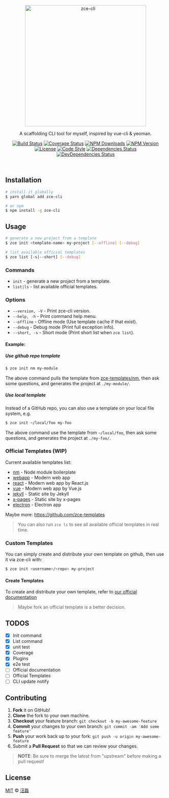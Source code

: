 <p align="center">
  <a href="http://cli.zce.me"><img src="http://cli.zce.me/assets/logo.png" alt="zce-cli" height="380"></a>
  <p align="center">A scaffolding CLI tool for myself, inspired by vue-cli &amp; yeoman.</p>
</p>
<p align="center">
  <a href="https://travis-ci.org/zce/zce-cli"><img src="https://img.shields.io/travis/zce/zce-cli.svg" alt="Build Status"></a>
  <a href="https://codecov.io/gh/zce/zce-cli"><img src="https://img.shields.io/codecov/c/github/zce/zce-cli.svg" alt="Coverage Status"></a>
  <a href="https://npmjs.org/package/zce-cli"><img src="https://img.shields.io/npm/dm/zce-cli.svg" alt="NPM Downloads"></a>
  <a href="https://npmjs.org/package/zce-cli"><img src="https://img.shields.io/npm/v/zce-cli.svg" alt="NPM Version"></a>
  <br>
  <a href="https://github.com/zce/zce-cli/blob/master/LICENSE"><img src="https://img.shields.io/npm/l/zce-cli.svg" alt="License"></a>
  <a href="http://standardjs.com"><img src="https://img.shields.io/badge/code_style-standard-brightgreen.svg" alt="Code Style"></a>
  <a href="https://david-dm.org/zce/zce-cli"><img src="https://img.shields.io/david/zce/zce-cli.svg" alt="Dependencies Status"></a>
  <a href="https://david-dm.org/zce/zce-cli?type=dev"><img src="https://img.shields.io/david/dev/zce/zce-cli.svg" alt="DevDependencies Status"></a>
</p>
<br>

## Installation

```sh
# install it globally
$ yarn global add zce-cli

# or npm
$ npm install -g zce-cli
```

## Usage

```sh
# generate a new project from a template
$ zce init <template-name> my-project [--offline] [--debug]

# list available official templates
$ zce list [-s|--short] [--debug]
```

### Commands

- `init` - generate a new project from a template.
- `list|ls` - list available official templates.

### Options 

- `--version, -V` - Print zce-cli version.
- `--help, -h` - Print command help menu.
- `--offline` - Offline mode (Use template cache if that exist).
- `--debug` - Debug mode (Print full exception info).
- `--short, -s` - Short mode (Print short list when `zce list`).

#### Example:

##### Use github repo template

```sh
$ zce init nm my-module
```

The above command pulls the template from [zce-templates/nm](https://github.com/zce-templates/nm), then ask some questions, and generates the project at `./my-module/`.

##### Use local template

Instead of a GitHub repo, you can also use a template on your local file system, e.g.

```sh
$ zce init ~/local/foo my-foo
```

The above command use the template from `~/local/foo`, then ask some questions, and generates the project at `./my-foo/`.

### Official Templates (WIP)

Current available templates list:

- [nm](https://github.com/zce-templates/nm) - Node module boilerplate
- [webapp](https://github.com/zce-templates/webapp) - Modern web app
- [react](https://github.com/zce-templates/react) - Modern web app by React.js
- [vue](https://github.com/zce-templates/vue) - Modern web app by Vue.js
- [jekyll](https://github.com/zce-templates/jekyll) - Static site by Jekyll
- [x-pages](https://github.com/zce-templates/x-pages) - Static site by x-pages
- [electron](https://github.com/zce-templates/electron) - Electron app

Maybe more: https://github.com/zce-templates

> You can also run `zce ls` to see all available official templates in real time.

### Custom Templates

You can simply create and distribute your own template on github, then use it via zce-cli with:

```sh
$ zce init <username>/<repo> my-project
```

#### Create Templates

To create and distribute your own template, refer to [our official documentation](docs/creating.md)

> Maybe fork an official template is a better decision.

## TODOS

- [x] Init command
- [x] List command
- [x] unit test
- [x] Coverage
- [x] Plugins
- [x] e2e test
- [ ] Official documentation
- [ ] Official Templates
- [ ] CLI update notify

## Contributing

1. **Fork** it on GitHub!
2. **Clone** the fork to your own machine.
3. **Checkout** your feature branch: `git checkout -b my-awesome-feature`
4. **Commit** your changes to your own branch: `git commit -am 'Add some feature'`
5. **Push** your work back up to your fork: `git push -u origin my-awesome-feature`
6. Submit a **Pull Request** so that we can review your changes.

> **NOTE**: Be sure to merge the latest from "upstream" before making a pull request!

## License

[MIT](LICENSE) &copy; [汪磊](https://zce.me)
